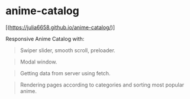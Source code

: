 # anime-catalog
[(https://julia6658.github.io/anime-catalog/)]

Responsive Anime Catalog with:

> Swiper slider, smooth scroll, preloader.

> Modal window.

> Getting data from server using fetch.

> Rendering pages according to categories and sorting most popular anime.
